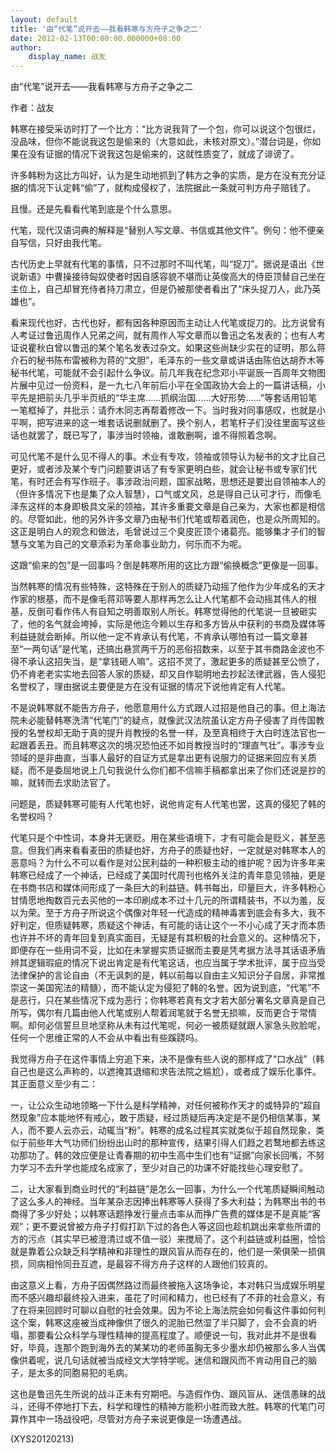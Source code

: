 ```yaml
---
layout: default
title: '由“代笔”说开去——我看韩寒与方舟子之争之二'
date: 2012-02-13T00:00:00.000000+08:00
author:
    display_name: 战友
---
```


由“代笔”说开去——我看韩寒与方舟子之争之二

作者：战友

韩寒在接受采访时打了一个比方：“比方说我背了一个包，你可以说这个包很烂，没品味，但你不能说我这包是偷来的（大意如此，未核对原文）。”潜台词是，你如果在没有证据的情况下说我这包是偷来的，这就性质变了，就成了诽谤了。

许多韩粉为这比方叫好，认为是生动地抓到了韩方之争的实质，是方在没有充分证据的情况下认定韩“偷”了，就构成侵权了，法院据此一条就可判方舟子赔钱了。

且慢。还是先看看代笔到底是个什么意思。

代笔，现代汉语词典的解释是“替别人写文章、书信或其他文件”。例句：他不便亲自写信，只好由我代笔。

古代历史上早就有代笔的事情，只不过那时不叫代笔，叫“捉刀”。据说是语出《世说新语》中曹操接待匈奴使者时因自感容貌不堪而让英俊高大的侍臣顶替自己坐在主位上，自己却冒充侍者持刀肃立，但是仍被那使者看出了“床头捉刀人，此乃英雄也”。

看来现代也好，古代也好，都有因各种原因而主动让人代笔或捉刀的。比方说曾有人考证过鲁迅周作人兄弟之间，就有周作人写文章而以鲁迅之名发表的；也有人考证说瞿秋白曾以鲁迅的某个笔名发表过杂文。如果这些尚缺少实在的证明，那么蒋介石的秘书陈布雷被称为蒋的“文胆”，毛泽东的一些文章或讲话由陈伯达胡乔木等秘书代笔，可能就不会引起什么争议。前几年我在纪念邓小平诞辰一百周年文物图片展中见过一份资料，是一九七八年前后小平在全国政协大会上的一篇讲话稿，小平先是把前头几乎半页纸的“华主席……抓纲治国……大好形势……”等套话用铅笔一笔框掉了，并批示：请乔木同志再帮着修改一下。当时我对同事感叹，也就是小平啊，把写进来的这一堆套话说删就删了。换个别人，若笔杆子们没往里面写这些话也就罢了，既已写了，事涉当时领袖，谁敢删啊，谁不得照着念啊。

可见代笔不是什么见不得人的事。术业有专攻，领袖或领导认为秘书的文才比自己更好，或者涉及某个专门问题要讲话了有专家更明白些，就会让秘书或专家们代笔，有时还会有写作班子。事涉政治问题，国家战略，思想还是要出自领袖本人的（但许多情况下也是集了众人智慧），口气或文风，总是得自己认可才行，而像毛泽东这样的本身即极具文采的领袖，其许多重要文章是自己亲为，大家也都是相信的。尽管如此，他的另外许多文章乃由秘书们代笔或帮着润色，也是众所周知的。这正是明白人的观念和做法，毛曾说过三个臭皮匠顶个诸葛亮。能够集才子们的智慧与文笔为自己的文章添彩为革命事业助力，何乐而不为呢。

这跟“偷来的包”是一回事吗？倒是韩寒所用的这比方跟“偷换概念”更像是一回事。

当然韩寒的情况有些特殊，这特殊在于别人的质疑乃动摇了他作为少年成名的天才作家的根基，而不是像毛蒋邓等要人那样再怎么让人代笔都不会动摇其伟人的根基，反倒可看作伟人有自知之明善取别人所长。韩寒觉得他的代笔说一旦被砸实了，他的名气就会垮掉，实际是他迄今赖以生存和多方皆从中获利的书商及媒体等利益链就会断掉。所以他一定不肯承认有代笔，不肯承认哪怕有过一篇文章甚至“一两句话”是代笔，还搞出悬赏两千万的恶俗招数来，以至于其书商路金波也不得不承认这招失当，是“拿钱砸人嘛”。这招不灵了，激起更多的质疑甚至公愤了，仍不肯老老实实地去回答人家的质疑，却又自作聪明地去抄起法律武器，告人侵犯名誉权了，理由据说主要便是方在没有证据的情况下说他肯定有人代笔。

不是说韩寒就不能告方舟子，他愿意用什么方式跟人过招是他自己的事。但上海法院未必能替韩寒洗清“代笔门”的疑点，就像武汉法院虽认定方舟子侵害了肖传国教授的名誉权却无助于真的提升肖教授的名誉一样，及至真相终于大白时连法官也一起跟着丢丑。而且韩寒这次的境况恐怕还不如肖教授当时的“理直气壮”。事涉专业领域的是非曲直，当事人最好的自证方式是拿出更有说服力的证据来回应有关质疑，而不是委屈地说上几句我说什么你们都不信嘛手稿都拿出来了你们还说是抄的嘛，就转而去求助法官了。

问题是，质疑韩寒可能有人代笔也好，说他肯定有人代笔也罢，这真的侵犯了韩的名誉权吗？

代笔只是个中性词，本身并无褒贬。用在某些语境下，才有可能会是贬义，甚至恶意。但我们再来看看麦田的质疑也好，方舟子的质疑也好，一定就是对韩寒本人的恶意吗？为什么不可以看作是对公民利益的一种积极主动的维护呢？因为许多年来韩寒已经成了一个神话，已经成了美国时代周刊也格外关注的青年意见领袖，更是在书商书店和媒体间形成了一条巨大的利益链。韩书每出，印量巨大，许多韩粉心甘情愿地掏数百元去买他的一本印刷成本不过十几元的所谓精装书，不以为羞，反以为荣。至于方舟子所说这个偶像对年轻一代造成的精神毒害到底会有多大，我不好判定，但质疑韩寒，质疑这个神话，有可能的话让这个一不小心成了天才而本质也许并不坏的青年回复到真实面目，无疑是有其积极的社会意义的。这种情况下，即便存在一些用词不妥，比如在未掌握实质证据而主要是凭考据方法寻其话语矛盾辨其逻辑瑕疵的情况下说出肯定是有代笔这话，也应当属于学术批评，属于应当受法律保护的言论自由（不无讽刺的是，韩以前每以自由主义知识分子自居，非常推崇这一美国宪法的精髓），而不能认定为侵犯了韩的名誉。因为说到底，“代笔”不是恶行，只在某些情况下成为恶行；你韩寒若真有文才若大部分署名文章真是自己所写，偶尔有几篇由他人代笔或别人帮着润笔就于名誉无损嘛，反而更合于常情啊。却何必信誓旦旦地坚称从未有过代笔呢，何必一被质疑就跟人家急头败脸呢，任何一个思维正常的人不会从中看出有些蹊跷吗。

我觉得方舟子在这件事情上穷追下来，决不是像有些人说的那样成了“口水战”（韩自己也是这么声称的，以遮掩其退缩和求告法院之尴尬），或者成了娱乐化事件。其正面意义至少有二：

一，让公众生动地领略一下什么是科学精神，对任何被称作天才的或特异的“超自然现象”应本能地怀有戒心，敢于质疑，经过质疑后再决定是不是仍相信某事，某人，而不要人云亦云，动辄当“粉”。韩寒的成名过程其实就类似于超自然现象，类似于前些年大气功师们纷纷出山时的那种宣传，结果引得人们趋之若鹜地都去练这功那功了。韩的效应便是让青春期的初中生高中生们也有“证据”向家长回嘴，不努力学习不去升学也能成名成家了，至少对自己的功课不好能找些心理安慰了。

二，让大家看到商业时代的“利益链”是怎么一回事，为什么一个代笔质疑瞬间触动了这么多人的神经。当年某杂志因捧出韩寒等人获得了多大利益；为韩寒出书的书商得了多少好处；以韩寒话题挣发行量点击率从而挣广告费的媒体是不是真能“客观”；更不要说曾被方舟子打假打趴下过的各色人等这回也趁机跳出来拿些所谓的方的污点（其实早已被澄清过或不值一驳）来搅局了。这个利益链或利益圈，恰恰就是靠着公众缺乏科学精神和非理性的跟风盲从而存在的，他们是一荣俱荣一损俱损，同病相怜同丑互遮，是最容不得方舟子这样的人跟他们较真的。

由这意义上看，方舟子因偶然路过而最终被拖入这场争论，本对韩只当成娱乐明星而不感兴趣却最终投入进来，虽花了时间和精力，也已经有了不菲的社会意义，有了在将来回顾时可聊以自慰的社会效果。因为不论上海法院会如何看这件事如何判这个案，韩寒这座被当成神像供了很久的泥胎已然湿了半只脚了，会不会真的坍塌，那要看公众科学与理性精神的提高程度了。顺便说一句，我对此并不是很看好，毕竟，连那个跑到海外去的某某功的老师虽胸无多少墨水却仍被那么多人当偶像供着呢，说几句话就被当成经文大学特学呢。迷信和跟风而不肯动用自己的脑子，是太多的同胞易犯的毛病。

这也是鲁迅先生所说的战斗正未有穷期吧。与造假作伪、跟风盲从、迷信愚昧的战斗，还得不停地打下去，科学和理性的精神方能积小胜而致大胜。韩寒的代笔门可算作其中一场战役吧，尽管对方舟子来说更像是一场遭遇战。

(XYS20120213)

